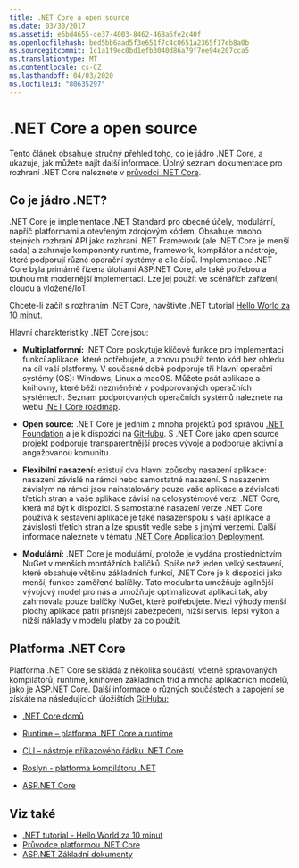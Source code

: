 ```yaml
---
title: .NET Core a open source
ms.date: 03/30/2017
ms.assetid: e6bd4655-ce37-4003-8462-468a6fe2c40f
ms.openlocfilehash: bed5bb6aad5f3e651f7c4c0651a2365f17eb8a0b
ms.sourcegitcommit: 1c1a1f9ec0bd1efb3040d86a79f7ee94e207cca5
ms.translationtype: MT
ms.contentlocale: cs-CZ
ms.lasthandoff: 04/03/2020
ms.locfileid: "80635297"
---
```

# <a name="net-core-and-open-source"></a>.NET Core a open source

Tento článek obsahuje stručný přehled toho, co je jádro .NET Core, a ukazuje, jak můžete najít další informace. Úplný seznam dokumentace pro rozhraní .NET Core naleznete v [průvodci .NET Core](../../core/index.yml).

## <a name="what-is-net-core"></a>Co je jádro .NET?  

.NET Core je implementace .NET Standard pro obecné účely, modulární, napříč platformami a otevřeným zdrojovým kódem. Obsahuje mnoho stejných rozhraní API jako rozhraní .NET Framework (ale .NET Core je menší sada) a zahrnuje komponenty runtime, framework, kompilátor a nástroje, které podporují různé operační systémy a cíle čipů. Implementace .NET Core byla primárně řízena úlohami ASP.NET Core, ale také potřebou a touhou mít modernější implementaci. Lze jej použít ve scénářích zařízení, cloudu a vložené/IoT.  
  
Chcete-li začít s rozhraním .NET Core, navštivte .NET tutorial [Hello World za 10 minut](https://dotnet.microsoft.com/learn/dotnet/hello-world-tutorial/intro).  
  
Hlavní charakteristiky .NET Core jsou:
  
- **Multiplatformní:** .NET Core poskytuje klíčové funkce pro implementaci funkcí aplikace, které potřebujete, a znovu použít tento kód bez ohledu na cíl vaší platformy. V současné době podporuje tři hlavní operační systémy (OS): Windows, Linux a macOS. Můžete psát aplikace a knihovny, které běží nezměněné v podporovaných operačních systémech. Seznam podporovaných operačních systémů naleznete na webu [.NET Core roadmap](https://github.com/dotnet/core/blob/master/roadmap.md).
  
- **Open source:** .NET Core je jedním z mnoha projektů pod správou [.NET Foundation](https://www.dotnetfoundation.org/) a je k dispozici na [GitHubu](https://github.com/).  S .NET Core jako open source projekt podporuje transparentnější proces vývoje a podporuje aktivní a angažovanou komunitu.  
  
- **Flexibilní nasazení:** existují dva hlavní způsoby nasazení aplikace: nasazení závislé na rámci nebo samostatné nasazení. S nasazením závislým na rámci jsou nainstalovány pouze vaše aplikace a závislosti třetích stran a vaše aplikace závisí na celosystémové verzi .NET Core, která má být k dispozici. S samostatné nasazení verze .NET Core používá k sestavení aplikace je také nasazenspolu s vaší aplikace a závislosti třetích stran a lze spustit vedle sebe s jinými verzemi. Další informace naleznete v tématu [.NET Core Application Deployment](../../core/deploying/index.md).

- **Modulární:** .NET Core je modulární, protože je vydána prostřednictvím NuGet v menších montážních balíčků. Spíše než jeden velký sestavení, které obsahuje většinu základních funkcí, .NET Core je k dispozici jako menší, funkce zaměřené balíčky. Tato modularita umožňuje agilnější vývojový model pro nás a umožňuje optimalizovat aplikaci tak, aby zahrnovala pouze balíčky NuGet, které potřebujete. Mezi výhody menší plochy aplikace patří přísnější zabezpečení, nižší servis, lepší výkon a nižší náklady v modelu platby za co použít.  
  
## <a name="the-net-core-platform"></a>Platforma .NET Core
  
Platforma .NET Core se skládá z několika součástí, včetně spravovaných kompilátorů, runtime, knihoven základních tříd a mnoha aplikačních modelů, jako je ASP.NET Core. Další informace o různých součástech a zapojení se získáte na následujících úložištích [GitHubu:](https://github.com/)  
  
- [.NET Core domů](https://github.com/dotnet/core)  
  
- [Runtime – platforma .NET Core a runtime](https://github.com/dotnet/runtime)  
  
- [CLI – nástroje příkazového řádku .NET Core](https://github.com/dotnet/cli)  
  
- [Roslyn - platforma kompilátoru .NET](https://github.com/dotnet/roslyn)  
  
- [ASP.NET Core](https://github.com/dotnet/aspnetcore)  
  
## <a name="see-also"></a>Viz také

- [.NET tutorial - Hello World za 10 minut](https://dotnet.microsoft.com/learn/dotnet/hello-world-tutorial/intro)
- [Průvodce platformou .NET Core](../../core/index.yml)
- [ASP.NET Základní dokumenty](/aspnet/core/)
